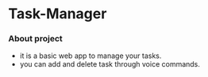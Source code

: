 # Task-Manager
### About project
- it is a basic web app to manage your tasks.
- you can add and delete task through voice commands.
